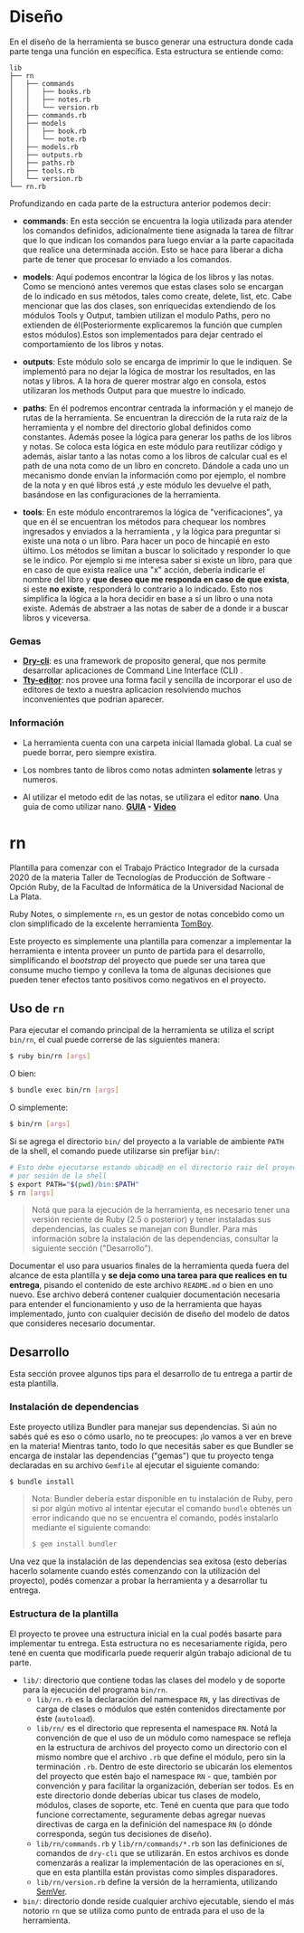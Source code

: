 # Diseño
 
En el diseño de la herramienta se busco generar una estructura donde cada parte tenga una función en específica. Esta estructura se entiende como:
 
```
lib
├── rn
│   ├── commands
│   │   ├── books.rb
│   │   ├── notes.rb
│   │   └── version.rb
│   ├── commands.rb
│   ├── models
│   │   ├── book.rb
│   │   └── note.rb
│   ├── models.rb
│   ├── outputs.rb
│   ├── paths.rb
│   ├── tools.rb
│   └── version.rb
└── rn.rb
```
Profundizando en cada parte de la estructura anterior podemos decir:
 
- **commands**: En esta sección se encuentra la logia utilizada para atender los comandos definidos, adicionalmente tiene asignada la tarea de filtrar que lo que indican los comandos para luego enviar a la parte capacitada que realice una determinada acción. Esto se hace para liberar a dicha parte de tener que procesar lo enviado a los comandos.
 
- **models**: Aquí podemos encontrar la lógica de los libros y las notas. Como se mencionó antes veremos que estas clases solo se encargan de lo indicado en sus métodos, tales como create, delete, list, etc. Cabe mencionar que las dos clases, son enriquecidas extendiendo de los módulos Tools y Output, tambien utilizan el modulo Paths, pero no extienden de él(Posteriormente explicaremos la función que cumplen  estos módulos).Estos son implementados para dejar centrado el comportamiento de los libros y notas.
 
- **outputs**: Este módulo solo se encarga de imprimir lo que le indiquen. Se implementó para no dejar la lógica de mostrar los resultados, en las notas y libros. A la hora de querer mostrar algo en consola, estos utilizaran los methods Output para que muestre lo indicado.
 
 - **paths**: En él podremos encontrar centrada la información y el manejo de rutas de la herramienta. Se encuentran la dirección de la ruta raíz de la herramienta y el nombre del directorio global definidos como constantes. Además posee la lógica para generar los paths de los libros y notas. Se coloca esta lógica en este módulo para reutilizar código y además, aislar tanto a las notas como a los libros de calcular cual es el path de una nota como de un libro en concreto.
 Dándole a cada uno un mecanismo donde envían la información como por ejemplo, el nombre de la nota y en qué libros está ,y este módulo les devuelve el path, basándose en las configuraciones de la herramienta. 
 
- **tools**: En este módulo encontraremos la lógica de "verificaciones", ya que en él se encuentran los métodos para chequear los nombres ingresados y enviados a la herramienta , y la lógica para preguntar si existe una nota o un libro. Para hacer un poco de hincapié en esto último. Los métodos se limitan a buscar lo solicitado y responder lo que se le indico. Por ejemplo si me interesa saber si existe un libro, para que en caso de que exista realice una "x" acción, debería indicarle el nombre del libro y **que deseo que me responda en caso de que exista**, si este **no existe**, responderá lo contrario a lo indicado. Esto nos simplifica la lógica a la hora decidir en base a si un libro o una nota existe. Además de abstraer a las notas de saber de a donde ir a buscar libros y viceversa.

### Gemas
- **[Dry-cli](https://dry-rb.org/gems/dry-cli/0.6/)**: es una framework de proposito general, que nos permite desarrollar aplicaciones de Command Line Interface (CLI) .
- **[Tty-editor](https://github.com/piotrmurach/tty-editor)**: nos provee una forma facil y sencilla de incorporar el uso de editores de texto a nuestra aplicacion resolviendo muchos inconvenientes que podrian aparecer.

### Información


- La herramienta cuenta con una carpeta inicial llamada global. La cual se puede borrar, pero siempre existira.

- Los nombres tanto de libros como notas adminten **solamente** letras y numeros.

- Al utilizar el metodo edit de las notas, se utilizara el editor **nano**. Una guia de como utilizar nano.   **[GUIA](https://www.comoinstalarlinux.com/como-usar-el-editor-nano-linux/2/)  - [Video](https://www.youtube.com/watch?v=RlPmmdcLe8g)**



# rn

Plantilla para comenzar con el Trabajo Práctico Integrador de la cursada 2020 de la materia
Taller de Tecnologías de Producción de Software - Opción Ruby, de la Facultad de Informática
de la Universidad Nacional de La Plata.

Ruby Notes, o simplemente `rn`, es un gestor de notas concebido como un clon simplificado
de la excelente herramienta [TomBoy](https://wiki.gnome.org/Apps/Tomboy).

Este proyecto es simplemente una plantilla para comenzar a implementar la herramienta e
intenta proveer un punto de partida para el desarrollo, simplificando el _bootstrap_ del
proyecto que puede ser una tarea que consume mucho tiempo y conlleva la toma de algunas
decisiones que pueden tener efectos tanto positivos como negativos en el proyecto.

## Uso de `rn`

Para ejecutar el comando principal de la herramienta se utiliza el script `bin/rn`, el cual
puede correrse de las siguientes manera:

```bash
$ ruby bin/rn [args]
```

O bien:

```bash
$ bundle exec bin/rn [args]
```

O simplemente:

```bash
$ bin/rn [args]
```

Si se agrega el directorio `bin/` del proyecto a la variable de ambiente `PATH` de la shell,
el comando puede utilizarse sin prefijar `bin/`:

```bash
# Esto debe ejecutarse estando ubicad@ en el directorio raiz del proyecto, una única vez
# por sesión de la shell
$ export PATH="$(pwd)/bin:$PATH"
$ rn [args]
```

> Notá que para la ejecución de la herramienta, es necesario tener una versión reciente de
> Ruby (2.5 o posterior) y tener instaladas sus dependencias, las cuales se manejan con
> Bundler. Para más información sobre la instalación de las dependencias, consultar la
> siguiente sección ("Desarrollo").

Documentar el uso para usuarios finales de la herramienta queda fuera del alcance de esta
plantilla y **se deja como una tarea para que realices en tu entrega**, pisando el contenido
de este archivo `README.md` o bien en uno nuevo. Ese archivo deberá contener cualquier
documentación necesaria para entender el funcionamiento y uso de la herramienta que hayas
implementado, junto con cualquier decisión de diseño del modelo de datos que consideres
necesario documentar.

## Desarrollo

Esta sección provee algunos tips para el desarrollo de tu entrega a partir de esta
plantilla.

### Instalación de dependencias

Este proyecto utiliza Bundler para manejar sus dependencias. Si aún no sabés qué es eso
o cómo usarlo, no te preocupes: ¡lo vamos a ver en breve en la materia! Mientras tanto,
todo lo que necesitás saber es que Bundler se encarga de instalar las dependencias ("gemas")
que tu proyecto tenga declaradas en su archivo `Gemfile` al ejecutar el siguiente comando:

```bash
$ bundle install
```

> Nota: Bundler debería estar disponible en tu instalación de Ruby, pero si por algún
> motivo al intentar ejecutar el comando `bundle` obtenés un error indicando que no se
> encuentra el comando, podés instalarlo mediante el siguiente comando:
>
> ```bash
> $ gem install bundler
> ```

Una vez que la instalación de las dependencias sea exitosa (esto deberías hacerlo solamente
cuando estés comenzando con la utilización del proyecto), podés comenzar a probar la
herramienta y a desarrollar tu entrega.

### Estructura de la plantilla

El proyecto te provee una estructura inicial en la cual podés basarte para implementar tu
entrega. Esta estructura no es necesariamente rígida, pero tené en cuenta que modificarla
puede requerir algún trabajo adicional de tu parte.

* `lib/`: directorio que contiene todas las clases del modelo y de soporte para la ejecución
  del programa `bin/rn`.
  * `lib/rn.rb` es la declaración del namespace `RN`, y las directivas de carga de clases
    o módulos que estén contenidos directamente por éste (`autoload`).
  * `lib/rn/` es el directorio que representa el namespace `RN`. Notá la convención de que
    el uso de un módulo como namespace se refleja en la estructura de archivos del proyecto
    como un directorio con el mismo nombre que el archivo `.rb` que define el módulo, pero
    sin la terminación `.rb`. Dentro de este directorio se ubicarán los elementos del
    proyecto que estén bajo el namespace `RN` - que, también por convención y para facilitar
    la organización, deberían ser todos. Es en este directorio donde deberías ubicar tus
    clases de modelo, módulos, clases de soporte, etc. Tené en cuenta que para que todo
    funcione correctamente, seguramente debas agregar nuevas directivas de carga en la
    definición del namespace `RN` (o dónde corresponda, según tus decisiones de diseño).
  * `lib/rn/commands.rb` y `lib/rn/commands/*.rb` son las definiciones de comandos de
    `dry-cli` que se utilizarán. En estos archivos es donde comenzarás a realizar la
    implementación de las operaciones en sí, que en esta plantilla están provistas como
    simples disparadores.
  * `lib/rn/version.rb` define la versión de la herramienta, utilizando [SemVer](https://semver.org/lang/es/).
* `bin/`: directorio donde reside cualquier archivo ejecutable, siendo el más notorio `rn`
  que se utiliza como punto de entrada para el uso de la herramienta.
